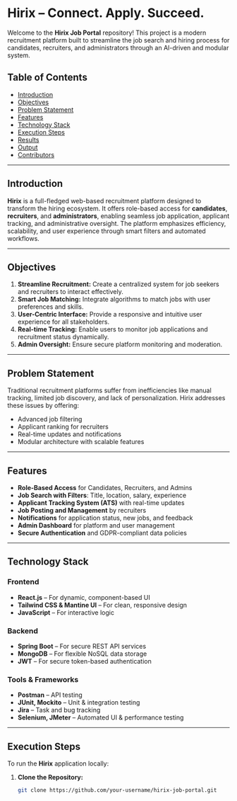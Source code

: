 # Hirix – Connect. Apply. Succeed.

Welcome to the **Hirix Job Portal** repository! This project is a modern recruitment platform built to streamline the job search and hiring process for candidates, recruiters, and administrators through an AI-driven and modular system.

## Table of Contents

- [Introduction](#introduction)
- [Objectives](#objectives)
- [Problem Statement](#problem-statement)
- [Features](#features)
- [Technology Stack](#technology-stack)
- [Execution Steps](#execution-steps)
- [Results](#results)
- [Output](#output)
- [Contributors](#contributors)

---

## Introduction

**Hirix** is a full-fledged web-based recruitment platform designed to transform the hiring ecosystem. It offers role-based access for **candidates**, **recruiters**, and **administrators**, enabling seamless job application, applicant tracking, and administrative oversight. The platform emphasizes efficiency, scalability, and user experience through smart filters and automated workflows.

---

## Objectives

1. **Streamline Recruitment:** Create a centralized system for job seekers and recruiters to interact effectively.
2. **Smart Job Matching:** Integrate algorithms to match jobs with user preferences and skills.
3. **User-Centric Interface:** Provide a responsive and intuitive user experience for all stakeholders.
4. **Real-time Tracking:** Enable users to monitor job applications and recruitment status dynamically.
5. **Admin Oversight:** Ensure secure platform monitoring and moderation.

---

## Problem Statement

Traditional recruitment platforms suffer from inefficiencies like manual tracking, limited job discovery, and lack of personalization. Hirix addresses these issues by offering:

- Advanced job filtering
- Applicant ranking for recruiters
- Real-time updates and notifications
- Modular architecture with scalable features

---

## Features

- **Role-Based Access** for Candidates, Recruiters, and Admins
- **Job Search with Filters**: Title, location, salary, experience
- **Applicant Tracking System (ATS)** with real-time updates
- **Job Posting and Management** by recruiters
- **Notifications** for application status, new jobs, and feedback
- **Admin Dashboard** for platform and user management
- **Secure Authentication** and GDPR-compliant data policies

---

## Technology Stack

### Frontend

- **React.js** – For dynamic, component-based UI
- **Tailwind CSS & Mantine UI** – For clean, responsive design
- **JavaScript** – For interactive logic

### Backend

- **Spring Boot** – For secure REST API services
- **MongoDB** – For flexible NoSQL data storage
- **JWT** – For secure token-based authentication

### Tools & Frameworks

- **Postman** – API testing
- **JUnit, Mockito** – Unit & integration testing
- **Jira** – Task and bug tracking
- **Selenium, JMeter** – Automated UI & performance testing

---

## Execution Steps

To run the **Hirix** application locally:

1. **Clone the Repository:**
   ```bash
   git clone https://github.com/your-username/hirix-job-portal.git


